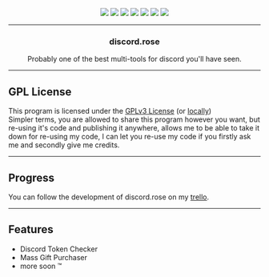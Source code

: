 <p align="center">
  <img src="https://img.shields.io/github/contributors/purpl3r0se/discord.rose?style=flat"/>
  <img src="https://img.shields.io/github/forks/purpl3r0se/discord.rose?style=flat"/>
  <img src="https://img.shields.io/github/stars/purpl3r0se/discord.rose?style=flat"/>
  <img src="https://img.shields.io/github/issues/purpl3r0se/discord.rose?style=flat"/>
  <img src="https://img.shields.io/github/license/purpl3r0se/discord.rose?style=flat"/>
  <img src="https://img.shields.io/github/repo-size/purpl3r0se/discord.rose?style=flat"/>
  <img src="https://img.shields.io/tokei/lines/github/purpl3r0se/discord.rose?style=flat"/>
</p>

---------------------------------------

<div align="center">
    <h3 align="center">discord.rose</h3>
    <p align="center">Probably one of the best multi-tools for discord you'll have seen.</p>
</div>

---------------------------------------

## GPL License
This program is licensed under the [GPLv3 License](https://www.gnu.org/licenses/gpl-3.0.en.html) (or [locally](LICENSE))  
Simpler terms, you are allowed to share this program however you want, but re-using it's code and publishing it anywhere, allows me to be able to take it down for re-using my code, I can let you re-use my code if you firstly ask me and secondly give me credits.

---------------------------------------

## Progress
You can follow the development of discord.rose on my [trello](https://trello.com/b/wCT0AXRg/discordrose-development).

---------------------------------------

## Features
- Discord Token Checker
- Mass Gift Purchaser
- more soon ™